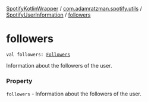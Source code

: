 [SpotifyKotlinWrapper](../../index.md) / [com.adamratzman.spotify.utils](../index.md) / [SpotifyUserInformation](index.md) / [followers](./followers.md)

# followers

`val followers: `[`Followers`](../-followers/index.md)

Information about the followers of the user.

### Property

`followers` - Information about the followers of the user.